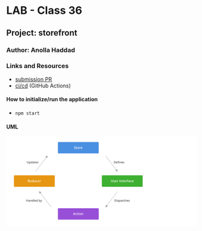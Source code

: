 # LAB - Class 36

## Project: storefront

### Author: Anolla Haddad

### Links and Resources

- [submission PR](https://github.com/401-advanced-javascript-Anolla/storefront/pull/1)
- [ci/cd](https://github.com/401-advanced-javascript-Anolla/storefront/pull/1#partial-pull-merging) (GitHub Actions)
<!-- - [back-end server url](http://xyz.com) (when applicable) -->
<!-- - [front-end application](http://xyz.com) (when applicable)  -->

<!-- ### Setup

#### `.env` requirements (where applicable)

i.e.

- `PORT` - Port Number
- `MONGODB_URI` - URL to the running mongo instance/db -->

#### How to initialize/run the application

- `npm start`

<!-- #### How to use your library (where applicable)

#### Tests

- How do you run tests?
- Any tests of note?
- Describe any tests that you did not complete, skipped, etc -->

#### UML

![UML diagram ](./UML/lab36.png)
